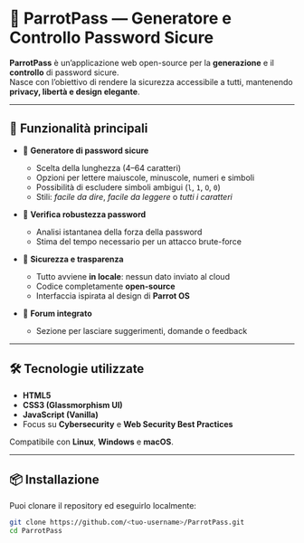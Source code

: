 # 🦜 ParrotPass — Generatore e Controllo Password Sicure

**ParrotPass** è un’applicazione web open-source per la **generazione** e il **controllo** di password sicure.  
Nasce con l’obiettivo di rendere la sicurezza accessibile a tutti, mantenendo **privacy, libertà e design elegante**.

---

## 🚀 Funzionalità principali

- 🔐 **Generatore di password sicure**
  - Scelta della lunghezza (4–64 caratteri)
  - Opzioni per lettere maiuscole, minuscole, numeri e simboli
  - Possibilità di escludere simboli ambigui (`l`, `1`, `O`, `0`)
  - Stili: *facile da dire*, *facile da leggere* o *tutti i caratteri*

- 🧠 **Verifica robustezza password**
  - Analisi istantanea della forza della password
  - Stima del tempo necessario per un attacco brute-force

- 🧩 **Sicurezza e trasparenza**
  - Tutto avviene **in locale**: nessun dato inviato al cloud
  - Codice completamente **open-source**
  - Interfaccia ispirata al design di **Parrot OS**

- 💬 **Forum integrato**
  - Sezione per lasciare suggerimenti, domande o feedback

---

## 🛠️ Tecnologie utilizzate

- **HTML5**
- **CSS3 (Glassmorphism UI)**
- **JavaScript (Vanilla)**
- Focus su **Cybersecurity** e **Web Security Best Practices**

Compatibile con **Linux**, **Windows** e **macOS**.

---

## 📦 Installazione

Puoi clonare il repository ed eseguirlo localmente:

```bash
git clone https://github.com/<tuo-username>/ParrotPass.git
cd ParrotPass
